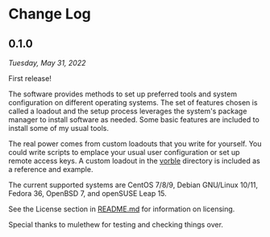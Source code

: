 # Change Log

## 0.1.0

*Tuesday, May 31, 2022*

First release!

The software provides methods to set up preferred tools and system configuration on different operating systems. The set of features chosen is called a loadout and the setup process leverages the system's package manager to install software as needed. Some basic features are included to install some of my usual tools.

The real power comes from custom loadouts that you write for yourself. You could write scripts to emplace your usual user configuration or set up remote access keys. A custom loadout in the [vorble](vorble) directory is included as a reference and example.

The current supported systems are CentOS 7/8/9, Debian GNU/Linux 10/11, Fedora 36, OpenBSD 7, and openSUSE Leap 15.

See the License section in [README.md](README.md) for information on licensing.

Special thanks to mulethew for testing and checking things over.

